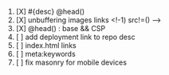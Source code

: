 1) [X] #{desc} @head()
1) [X] unbuffering images links <!-1) src!=() -->
1) [X] @head() : base && CSP
1) [ ] add deployment link to repo desc
1) [ ] index.html links
1) [ ] meta:keywords
1) [ ] fix masonry for mobile devices
